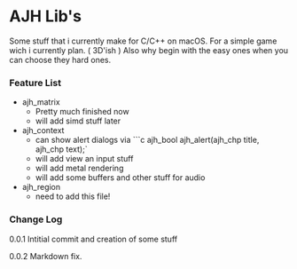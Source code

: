 #  AJH Lib's #

Some stuff that i currently make for C/C++ on macOS.
For a simple game wich i currently plan. ( 3D'ish )
Also why begin with the easy ones when you can choose they hard ones.

### Feature List #

* ajh_matrix
  - Pretty much finished now
  - will add simd stuff later
* ajh_context
  - can show alert dialogs via ```c ajh_bool ajh_alert(ajh_chp title, ajh_chp text);`
  - will add view an input stuff
  - will add metal rendering
  - will add some buffers and other stuff for audio
* ajh_region
  - need to add this file!

### Change Log #

0.0.1 Intitial commit and creation of some stuff

0.0.2 Markdown fix.
